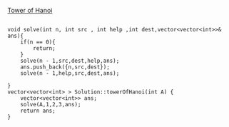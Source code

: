 [Tower of Hanoi](https://www.scaler.com/academy/mentee-dashboard/class/34514/assignment/problems/15010/?navref=cl_pb_nv_tb)

```

void solve(int n, int src , int help ,int dest,vector<vector<int>>& ans){
    if(n == 0){
        return;
    }
    solve(n - 1,src,dest,help,ans);
    ans.push_back({n,src,dest});
    solve(n - 1,help,src,dest,ans);
    
}
vector<vector<int> > Solution::towerOfHanoi(int A) {
    vector<vector<int>> ans;
    solve(A,1,2,3,ans);
    return ans;
}


```
